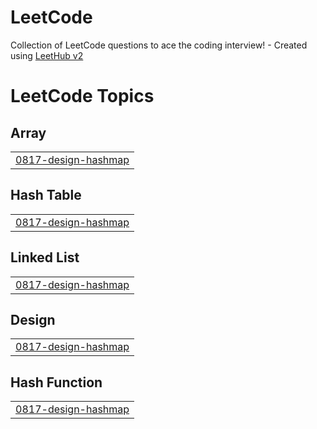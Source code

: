 # LeetCode
Collection of LeetCode questions to ace the coding interview! - Created using [LeetHub v2](https://github.com/arunbhardwaj/LeetHub-2.0)

<!---LeetCode Topics Start-->
# LeetCode Topics
## Array
|  |
| ------- |
| [0817-design-hashmap](https://github.com/seonghunlee94/LeetCode/tree/master/0817-design-hashmap) |
## Hash Table
|  |
| ------- |
| [0817-design-hashmap](https://github.com/seonghunlee94/LeetCode/tree/master/0817-design-hashmap) |
## Linked List
|  |
| ------- |
| [0817-design-hashmap](https://github.com/seonghunlee94/LeetCode/tree/master/0817-design-hashmap) |
## Design
|  |
| ------- |
| [0817-design-hashmap](https://github.com/seonghunlee94/LeetCode/tree/master/0817-design-hashmap) |
## Hash Function
|  |
| ------- |
| [0817-design-hashmap](https://github.com/seonghunlee94/LeetCode/tree/master/0817-design-hashmap) |
<!---LeetCode Topics End-->